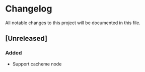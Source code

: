 # Changelog
All notable changes to this project will be documented in this file.

## [Unreleased]
### Added
- Support cacheme node
